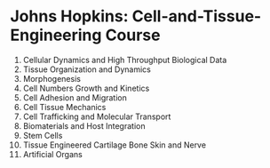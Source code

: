 # Johns Hopkins: Cell-and-Tissue-Engineering Course
1. Cellular Dynamics and High Throughput Biological Data
2. Tissue Organization and Dynamics
3. Morphogenesis
4. Cell Numbers Growth and Kinetics
5. Cell Adhesion and Migration
6. Cell Tissue Mechanics
7. Cell Trafficking and Molecular Transport
8. Biomaterials and Host Integration
9. Stem Cells
10. Tissue Engineered Cartilage Bone Skin and Nerve
11. Artificial Organs

